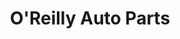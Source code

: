 ---
title: "O'Reilly Auto Parts"
url: /phoenix/oreilly-auto-parts-west-baseline-road/
shop: Autoteile
---